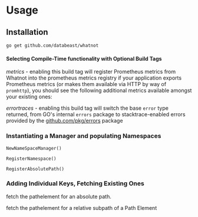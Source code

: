 # Usage

## Installation

`go get github.com/databeast/whatnot`



#### Selecting Compile-Time functionality with Optional Build Tags

_metrics_ - enabling this build tag will register Prometheus metrics from Whatnot into the prometheus metrics registry if
your application exports Prometheus metrics (or makes them available via HTTP by way of `promhttp`), you should see the
following additional metrics available amongst your existing ones:

_errortraces_ - enabling this build tag will switch the base `error` type returned, from GO's internal `errors` package
to stacktrace-enabled errors provided by the [github.com/pkg/errors](github.com/pkg/errors) package

### Instantiating a Manager and populating Namespaces

    NewNameSpaceManager() 

    RegisterNamespace()

    RegisterAbsolutePath() 

### Adding Individual Keys, Fetching Existing Ones

fetch the pathelement for an absolute path.

fetch the pathelement for a relative subpath of a Path Element






